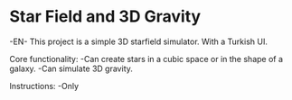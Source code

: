 # Star Field and 3D Gravity

-EN-
This project is a simple 3D starfield simulator. With a Turkish UI.

Core functionality:
-Can create stars in a cubic space or in the shape of a galaxy.
-Can simulate 3D gravity.

Instructions:
-Only 
